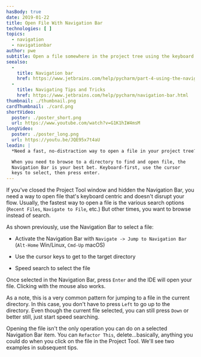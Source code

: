 ```yaml
---
hasBody: true
date: 2019-01-22
title: Open File With Navigation Bar
technologies: [ ]
topics:
  - navigation
  - navigationbar
author: pwe
subtitle: Open a file somewhere in the project tree using the keyboard and Navigation Bar.
seealso:
  - 
    title: Navigation bar
    href: https://www.jetbrains.com/help/pycharm/part-4-using-the-navigation-bar.html
  - 
    title: Navigating Tips and Tricks
    href: https://www.jetbrains.com/help/pycharm/navigation-bar.html
thumbnail: ./thumbnail.png
cardThumbnail: ./card.png
shortVideo:
  poster: ./poster_short.png
  url: https://www.youtube.com/watch?v=G1K1hIW4msM
longVideo:
  poster: ./poster_long.png
  url: https://youtu.be/JQE95x7t4aU
leadin: |
  *Need a fast, no-distraction way to open a file in your project tree?*

  When you need to browse to a directory to find and open file, the
  Navigation Bar is your best bet. Keyboard-first, use the cursor
  keys to select, then press enter.
---
```


If you've closed the Project Tool window and hidden the Navigation Bar, you need a way to open file that's keyboard centric and doesn't disrupt your flow. Usually, the fastest way to open a file is the various search options (`Recent Files`, `Navigate to File`, etc.) But other times, you want to browse instead of search.

As shown previously, use the Navigation Bar to select a file:

- Activate the Navigation Bar with `Navigate -> Jump to Navigation Bar` (`Alt-Home` Win/Linux, `Cmd-Up` macOS)

- Use the cursor keys to get to the target directory

- Speed search to select the file

Once selected in the Navigation Bar, press `Enter` and the IDE will open your file. Clicking with the mouse also works.

As a note, this is a very common pattern for jumping to a file in the current directory. In this case, you don't have to press `Left` to go up to the directory. Even though the  current file selected, you can still press `Down` or better still, just start speed searching.

Opening the file isn't the only operation you can do on a selected Navigation Bar item. You can `Refactor This`, delete...basically, anything you could do when you click on the file in the Project Tool. We'll see two examples in subsequent tips.
